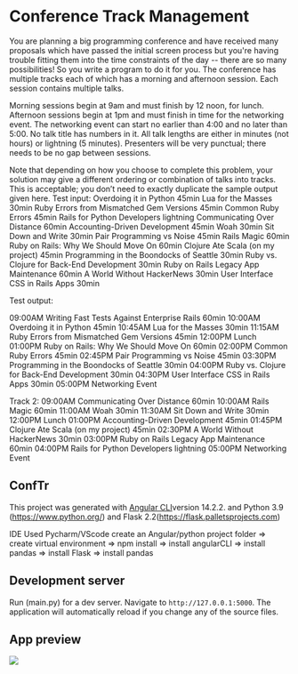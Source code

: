 
# Conference Track Management
You are planning a big programming conference and have received many proposals which have passed the initial screen process but you're having trouble fitting them into the time constraints of the day -- there are so many possibilities! So you write a program to do it for you. The conference has multiple tracks each of which has a morning and afternoon session. Each session contains multiple talks.

Morning sessions begin at 9am and must finish by 12 noon, for lunch. Afternoon sessions begin at 1pm and must finish in time for the networking event. The networking event can start no earlier than 4:00 and no later than 5:00. No talk title has numbers in it. All talk lengths are either in minutes (not hours) or lightning (5 minutes). Presenters will be very punctual; there needs to be no gap between sessions.

Note that depending on how you choose to complete this problem, your solution may give a different ordering or combination of talks into tracks. This is acceptable; you don’t need to exactly duplicate the sample output given here.
Test input:
Overdoing it in Python 45min
Lua for the Masses 30min
Ruby Errors from Mismatched Gem Versions 45min
Common Ruby Errors 45min
Rails for Python Developers lightning
Communicating Over Distance 60min
Accounting-Driven Development 45min
Woah 30min
Sit Down and Write 30min
Pair Programming vs Noise 45min
Rails Magic 60min
Ruby on Rails: Why We Should Move On 60min
Clojure Ate Scala (on my project) 45min
Programming in the Boondocks of Seattle 30min
Ruby vs. Clojure for Back-End Development 30min
Ruby on Rails Legacy App Maintenance 60min
A World Without HackerNews 30min
User Interface CSS in Rails Apps 30min

Test output:

09:00AM Writing Fast Tests Against Enterprise Rails 60min
10:00AM Overdoing it in Python 45min
10:45AM Lua for the Masses 30min
11:15AM Ruby Errors from Mismatched Gem Versions 45min
12:00PM Lunch
01:00PM Ruby on Rails: Why We Should Move On 60min
02:00PM Common Ruby Errors 45min
02:45PM Pair Programming vs Noise 45min
03:30PM Programming in the Boondocks of Seattle 30min
04:00PM Ruby vs. Clojure for Back-End Development 30min
04:30PM User Interface CSS in Rails Apps 30min
05:00PM Networking Event

Track 2:
09:00AM Communicating Over Distance 60min
10:00AM Rails Magic 60min
11:00AM Woah 30min
11:30AM Sit Down and Write 30min
12:00PM Lunch
01:00PM Accounting-Driven Development 45min
01:45PM Clojure Ate Scala (on my project) 45min
02:30PM A World Without HackerNews 30min
03:00PM Ruby on Rails Legacy App Maintenance 60min
04:00PM Rails for Python Developers lightning
05:00PM Networking Event


## ConfTr

This project was generated with [Angular CLI](https://github.com/angular/angular-cli)version 14.2.2.
and Python 3.9 (https://www.python.org/) and Flask 2.2(https://flask.palletsprojects.com)

IDE Used Pycharm/VScode
create an Angular/python project folder => create virtual environment => npm install => install angularCLI =>  install pandas => install Flask => install pandas

## Development server
Run (main.py) for a dev server. Navigate to `http://127.0.0.1:5000`. The application will automatically reload if you change any of the source files.

## App preview
![](images/ConfTr_preview.jpg)

